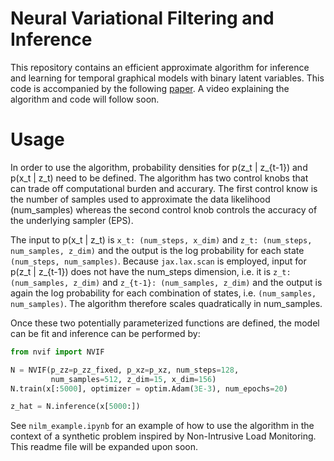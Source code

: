 # Neural Variational Filtering and Inference
This repository contains an efficient approximate algorithm for inference and learning for temporal graphical models with binary latent variables.
This code is accompanied by the following [paper](https://ieeexplore.ieee.org/abstract/document/8683552). A video explaining the algorithm and code will follow soon.

# Usage
In order to use the algorithm, probability densities for p(z_t | z_{t-1}) and p(x_t | z_t) need to be defined. The algorithm has two control knobs that can trade off computational burden and accurary. The first control know is the number of samples used to approximate the data likelihood (num_samples) whereas the second control knob controls the accuracy of the underlying sampler (EPS).

The input to p(x_t | z_t) is `x_t: (num_steps, x_dim)` and `z_t: (num_steps, num_samples, z_dim)` and the output is the log probability for each state `(num_steps, num_samples)`. Because `jax.lax.scan` is employed, input for p(z_t | z_{t-1}) does not have the num_steps dimension, i.e. it is `z_t: (num_samples, z_dim)` and `z_{t-1}: (num_samples, z_dim)` and the output is again the log probability for each combination of states, i.e. `(num_samples, num_samples)`. The algorithm therefore scales quadratically in num_samples.

Once these two potentially parameterized functions are defined, the model can be fit and inference can be performed by:

```python
from nvif import NVIF

N = NVIF(p_zz=p_zz_fixed, p_xz=p_xz, num_steps=128,
         num_samples=512, z_dim=15, x_dim=156)
N.train(x[:5000], optimizer = optim.Adam(3E-3), num_epochs=20)

z_hat = N.inference(x[5000:])
```

See `nilm_example.ipynb` for an example of how to use the algorithm in the context of a synthetic problem inspired by Non-Intrusive Load Monitoring. This readme file will be expanded upon soon.

